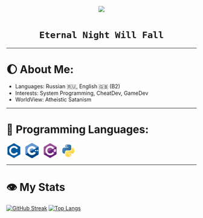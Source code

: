 

<!--
**9ght-code/9ght-code** is a ✨ _special_ ✨ repository because its `README.md` (this file) appears on your GitHub profile.

Here are some ideas to get you started:

- 🔭 I’m currently working on ...
- 🌱 I’m currently learning ...
- 👯 I’m looking to collaborate on ...
- 🤔 I’m looking for help with ...
- 💬 Ask me about ...
- 📫 How to reach me: ...
- 😄 Pronouns: ...
- ⚡ Fun fact: ...
-->
<p align="center">
 <image src = "https://github.com/user-attachments/assets/14abe82c-a118-4c68-954f-a09f2a9c61bd"/>
</p>

<h1 align="center">
  <code>Eternal Night Will Fall</code>
</h1>

***

# 🌔 About Me:

- Languages: Russian 🇷🇺, English 🇬🇧 (B2)
- Interests: System Programming, CheatDev, GameDev
- WorldView: Atheistic Satanism

***

# 🔨 Programming Languages:
<div>

  <img src="https://github.com/devicons/devicon/blob/master/icons/c/c-plain.svg" title = "C" alt = "C" width = "40" height = "40"/>&nbsp;
  <img src="https://github.com/devicons/devicon/blob/master/icons/cplusplus/cplusplus-original.svg" title = "C++" alt = "C++" width = "40" height = "40"/>&nbsp;
  <img src="https://github.com/devicons/devicon/blob/master/icons/csharp/csharp-original.svg" title = "C#" alt = "C#" width = "40" height = "40"/>&nbsp;
  <img src="https://github.com/devicons/devicon/blob/master/icons/python/python-original.svg" title = "Python" alt = "Python" width = "40" height = "40"/>&nbsp;
</div>

***

# 👁️ My Stats
[![GitHub Streak](http://github-readme-streak-stats.herokuapp.com?user=9ght-code&theme=icegray)](https://git.io/streak-stats)
[![Top Langs](https://github-readme-stats.vercel.app/api/top-langs/?username=9ght-code&layout=compact&theme=vision-friendly-dark)](https://github.com/anuraghazra/github-readme-stats)

<!--[![Top Langs](https://github-readme-stats.vercel.app/api/top-langs/?username=9ght-code&layout=compact&theme=vision-friendly-dark)](https://github.com/anuraghazra/github-readme-stats)-->
